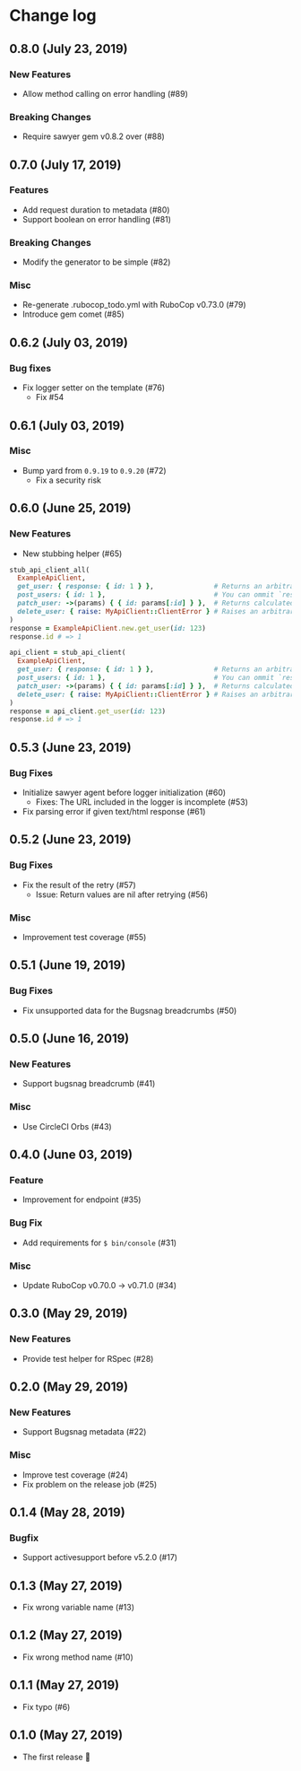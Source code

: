 # Change log

## 0.8.0 (July 23, 2019)

### New Features

* Allow method calling on error handling (#89)

### Breaking Changes

* Require sawyer gem v0.8.2 over (#88)

## 0.7.0 (July 17, 2019)

### Features

* Add request duration to metadata (#80)
* Support boolean on error handling (#81)

### Breaking Changes

* Modify the generator to be simple (#82)

### Misc

* Re-generate .rubocop_todo.yml with RuboCop v0.73.0 (#79)
* Introduce gem comet (#85)

## 0.6.2 (July 03, 2019)

### Bug fixes

* Fix logger setter on the template (#76)
    * Fix #54

## 0.6.1 (July 03, 2019)

### Misc

* Bump yard from `0.9.19` to `0.9.20` (#72)
    * Fix a security risk

## 0.6.0 (June 25, 2019)

### New Features

* New stubbing helper (#65)

```rb
stub_api_client_all(
  ExampleApiClient,
  get_user: { response: { id: 1 } },               # Returns an arbitrary response.
  post_users: { id: 1 },                           # You can ommit `response` keyword.
  patch_user: ->(params) { { id: params[:id] } },  # Returns calculated result as response.
  delete_user: { raise: MyApiClient::ClientError } # Raises an arbitrary error.
)
response = ExampleApiClient.new.get_user(id: 123)
response.id # => 1
```

```rb
api_client = stub_api_client(
  ExampleApiClient,
  get_user: { response: { id: 1 } },               # Returns an arbitrary response.
  post_users: { id: 1 },                           # You can ommit `response` keyword.
  patch_user: ->(params) { { id: params[:id] } },  # Returns calculated result as response.
  delete_user: { raise: MyApiClient::ClientError } # Raises an arbitrary error.
)
response = api_client.get_user(id: 123)
response.id # => 1
```

## 0.5.3 (June 23, 2019)

### Bug Fixes

* Initialize sawyer agent before logger initialization (#60)
    * Fixes: The URL included in the logger is incomplete (#53)
* Fix parsing error if given text/html response (#61)

## 0.5.2 (June 23, 2019)

### Bug Fixes

* Fix the result of the retry (#57)
    * Issue: Return values are nil after retrying (#56)

### Misc

* Improvement test coverage (#55)

## 0.5.1 (June 19, 2019)

### Bug Fixes

* Fix unsupported data for the Bugsnag breadcrumbs (#50)

## 0.5.0 (June 16, 2019)

### New Features

* Support bugsnag breadcrumb (#41)

### Misc

* Use CircleCI Orbs (#43)

## 0.4.0 (June 03, 2019)

### Feature

* Improvement for endpoint (#35)

### Bug Fix

* Add requirements for `$ bin/console` (#31)

### Misc

* Update RuboCop v0.70.0 -> v0.71.0 (#34)

## 0.3.0 (May 29, 2019)

### New Features

* Provide test helper for RSpec (#28)

## 0.2.0 (May 29, 2019)

### New Features

* Support Bugsnag metadata (#22)

### Misc

* Improve test coverage (#24)
* Fix problem on the release job (#25)

## 0.1.4 (May 28, 2019)

### Bugfix

* Support activesupport before v5.2.0 (#17)

## 0.1.3 (May 27, 2019)

* Fix wrong variable name (#13)

## 0.1.2 (May 27, 2019)

* Fix wrong method name (#10)

## 0.1.1 (May 27, 2019)

* Fix typo (#6)

## 0.1.0 (May 27, 2019)

* The first release :tada:
